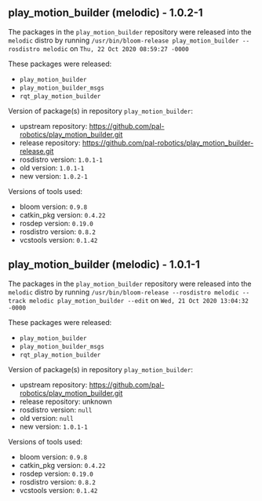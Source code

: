 ## play_motion_builder (melodic) - 1.0.2-1

The packages in the `play_motion_builder` repository were released into the `melodic` distro by running `/usr/bin/bloom-release play_motion_builder --rosdistro melodic` on `Thu, 22 Oct 2020 08:59:27 -0000`

These packages were released:
- `play_motion_builder`
- `play_motion_builder_msgs`
- `rqt_play_motion_builder`

Version of package(s) in repository `play_motion_builder`:

- upstream repository: https://github.com/pal-robotics/play_motion_builder.git
- release repository: https://github.com/pal-robotics/play_motion_builder-release.git
- rosdistro version: `1.0.1-1`
- old version: `1.0.1-1`
- new version: `1.0.2-1`

Versions of tools used:

- bloom version: `0.9.8`
- catkin_pkg version: `0.4.22`
- rosdep version: `0.19.0`
- rosdistro version: `0.8.2`
- vcstools version: `0.1.42`


## play_motion_builder (melodic) - 1.0.1-1

The packages in the `play_motion_builder` repository were released into the `melodic` distro by running `/usr/bin/bloom-release --rosdistro melodic --track melodic play_motion_builder --edit` on `Wed, 21 Oct 2020 13:04:32 -0000`

These packages were released:
- `play_motion_builder`
- `play_motion_builder_msgs`
- `rqt_play_motion_builder`

Version of package(s) in repository `play_motion_builder`:

- upstream repository: https://github.com/pal-robotics/play_motion_builder.git
- release repository: unknown
- rosdistro version: `null`
- old version: `null`
- new version: `1.0.1-1`

Versions of tools used:

- bloom version: `0.9.8`
- catkin_pkg version: `0.4.22`
- rosdep version: `0.19.0`
- rosdistro version: `0.8.2`
- vcstools version: `0.1.42`


